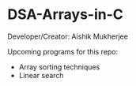 # DSA-Arrays-in-C
Developer/Creator: Aishik Mukherjee

Upcoming programs for this repo:
- Array sorting techniques
- Linear search 

